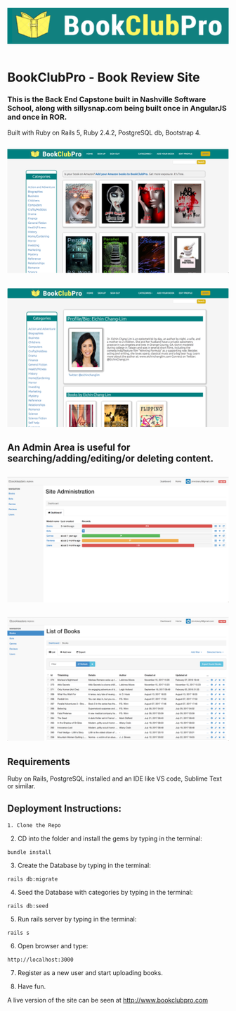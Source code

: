 ![Alt text](bookclubpro_logo2.png?raw=true "Title")
<br /> <br />
# BookClubPro - Book Review Site 
### This is the Back End Capstone built in Nashville Software School, along with sillysnap.com being built once in AngularJS and once in ROR.

Built with Ruby on Rails 5, Ruby 2.4.2, PostgreSQL db, Bootstrap 4.


![Alt text](bookclubpro5.png?raw=true "Title")
----------------------------------------
![Alt text](bookclubpro5b.png?raw=true "Title")
----------------------------------------

## An Admin Area is useful for searching/adding/editing/or deleting content.

![Alt text](bcpadmin1.png?raw=true "Title")
----------------------------------------
![Alt text](bcpadmin2.png?raw=true "Title")
----------------------------------------


## Requirements

Ruby on Rails, PostgreSQL installed and an IDE like VS code, Sublime Text or similar. 




## Deployment Instructions:
```
1. Clone the Repo
```

2. CD into the folder and install the gems by typing in the terminal: 
```
bundle install
```
3. Create the Database by typing in the terminal: 
```
rails db:migrate
```
4. Seed the Database with categories by typing in the terminal: 
```
rails db:seed
```
5. Run rails server by typing in the terminal:  
```
rails s
```
6. Open browser and type: 
```
http://localhost:3000
```
7. Register as a new user and start uploading books.

8. Have fun.

A live version of the site can be seen at http://www.bookclubpro.com
